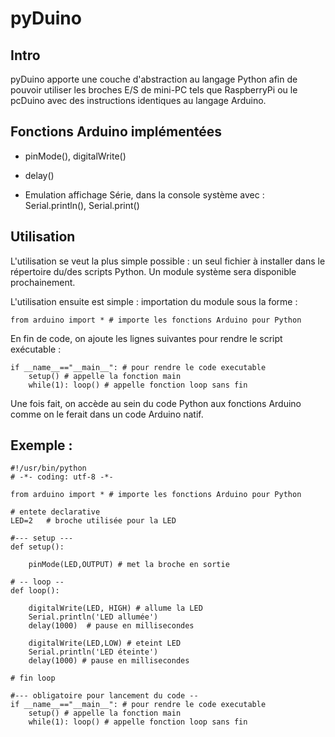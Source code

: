 pyDuino
=======

## Intro

pyDuino apporte une couche d'abstraction au langage Python afin de pouvoir utiliser les broches E/S de mini-PC tels que RaspberryPi ou le pcDuino avec des instructions identiques au langage Arduino. 

## Fonctions Arduino implémentées 

* pinMode(), digitalWrite()
* delay()

* Emulation affichage Série, dans la console système avec : Serial.println(), Serial.print()

## Utilisation 

L'utilisation se veut la plus simple possible : un seul fichier à installer dans le répertoire du/des scripts Python. Un module système sera disponible prochainement. 

L'utilisation ensuite est simple : importation du module sous la forme : 
	
	from arduino import * # importe les fonctions Arduino pour Python
	
En fin de code, on ajoute les lignes suivantes pour rendre le script exécutable : 

	if __name__=="__main__": # pour rendre le code executable 
  		setup() # appelle la fonction main
		while(1): loop() # appelle fonction loop sans fin
	
	
Une fois fait, on accède au sein du code Python aux fonctions Arduino comme on le ferait dans un code Arduino natif. 

## Exemple : 

	#!/usr/bin/python
	# -*- coding: utf-8 -*-

	from arduino import * # importe les fonctions Arduino pour Python

	# entete declarative
	LED=2   # broche utilisée pour la LED
	
	#--- setup --- 
	def setup():
 	 
		pinMode(LED,OUTPUT) # met la broche en sortie

	# -- loop -- 
	def loop():
	
		digitalWrite(LED, HIGH) # allume la LED
		Serial.println('LED allumée')
		delay(1000)  # pause en millisecondes
		
		digitalWrite(LED,LOW) # eteint LED
		Serial.println('LED éteinte')
		delay(1000) # pause en millisecondes

	# fin loop
	
	#--- obligatoire pour lancement du code -- 
	if __name__=="__main__": # pour rendre le code executable 
		setup() # appelle la fonction main
		while(1): loop() # appelle fonction loop sans fin

